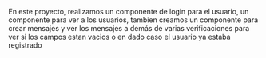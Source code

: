 En este proyecto, realizamos un componente de login para el usuario, un componente para ver a los usuarios, tambien creamos un componente para crear mensajes y ver los mensajes a demás de varias verificaciones para ver si los campos estan vacios o en dado caso el usuario ya estaba registrado
